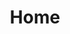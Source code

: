 ---
title: Home
banner:
    blurb: 'Arcana: _A responsive site template freebie by [HTML5 UP](http://html5up.net)_'
    # background: blades.jpg
    cta:
        enabled: true
        target: '#'
        text: 'Learn More'

highlights:
    -
      icon: fa-paper-plane
      heading: This Is Important
      blurb: Duis neque nisi, dapibus sed mattis et quis, nibh. Sed et dapibus nisl amet mattis, sed a rutrum accumsan sed. Suspendisse eu.
    -
      icon: fa-pencil-alt
      heading: Also Important
      blurb: Duis neque nisi, dapibus sed mattis et quis, nibh. Sed et dapibus nisl amet mattis, sed a rutrum accumsan sed. Suspendisse eu.
    -
      icon: fa-wrench
      heading: Probably Important
      blurb: Duis neque nisi, dapibus sed mattis et quis, nibh. Sed et dapibus nisl amet mattis, sed a rutrum accumsan sed. Suspendisse eu.

statement:
    heading: A gigantic heading you can use for whatever
    subheading: With a much smaller subtitle hanging out just below it

blog_preview:
    # heading: Another Major Heading
    # limit: 4

cta:
    heading: 'Are you ready to continue your quest?'
    text: 'Insert Coin'
    target: '#'

forms:
    contact-form:
        keep_alive: true
        title: Get in touch
        xhr_submit: true
        fields:
            - name: name
              label: Name
              display_label: false
              id: name
              placeholder: Name
              autocomplete: name
              type: text
              outerclasses: col-6 col-12-mobilep
              validate:
                required: true

            - name: email
              label: Email
              display_label: false
              placeholder: Email
              id: email
              autocomplete: email
              type: email
              outerclasses: col-6 col-12-mobilep
              validate:
                required: true

            - name: message
              label: Message
              display_label: false
              placeholder: Message
              id: message
              outerclasses: col-12
              type: textarea
              rows: 4
              validate:
                required: true

        buttons:
            - type: submit
              classes: button alt
              value: Send Message

        process:
            - ip:
                label: User IP Address
            # *** Add email actions here ***
            - save:
                fileprefix: contact-
                dateformat: Ymd-His-u
                extension: txt
                body: "{% include 'forms/data.txt.twig' %}"
            - message: Thanks for getting in touch. You should see a receipt in your inbox. We'll get back to you soon.
            - reset: true # NB: needs to be last or emailing won't have a recipient

---